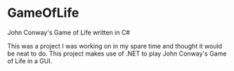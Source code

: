 # GameOfLife
John Conway's Game of Life written in C# 

This was a project I was working on in my spare time and thought it would be neat to do. This project makes use of .NET 
to play John Conway's Game of Life in a GUI. 
